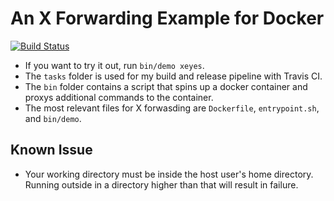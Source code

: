 # An X Forwarding Example for Docker

[![Build Status](https://travis-ci.org/justin-vanwinkle/Docker-XForward-Example.svg?branch=master)](https://travis-ci.org/justin-vanwinkle/Docker-XForward-Example)

* If you want to try it out, run `bin/demo xeyes`.
* The `tasks` folder is used for my build and release pipeline with Travis CI.
* The `bin` folder contains a script that spins up a docker container and proxys additional commands to the container.
* The most relevant files for X forwasding are `Dockerfile`, `entrypoint.sh`, and `bin/demo`.

## Known Issue

* Your working directory must be inside the host user's home directory.  Running outside in a directory higher than that will result in failure.
